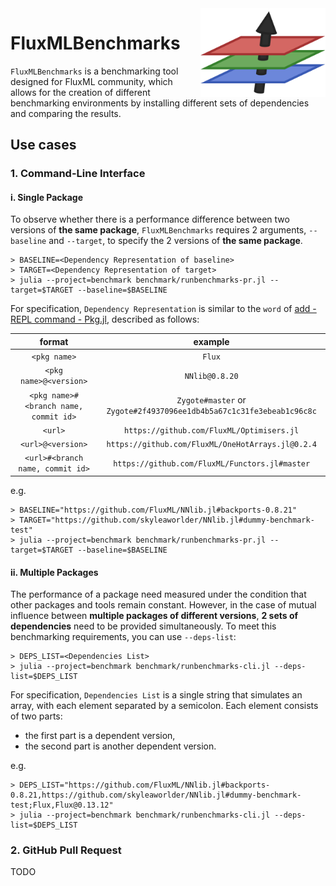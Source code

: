 <img align="right" width="200px" src="https://github.com/FluxML/OneHotArrays.jl/raw/main/docs/src/assets/logo.png">

# FluxMLBenchmarks

`FluxMLBenchmarks` is a benchmarking tool designed for FluxML community, which allows for the creation of different benchmarking environments by installing different sets of dependencies and comparing the results.

## Use cases

### 1. Command-Line Interface

#### i. Single Package

To observe whether there is a performance difference between two versions of **the same package**, `FluxMLBenchmarks` requires 2 arguments, `--baseline` and `--target`, to specify the 2 versions of **the same package**.

```shell
> BASELINE=<Dependency Representation of baseline>
> TARGET=<Dependency Representation of target>
> julia --project=benchmark benchmark/runbenchmarks-pr.jl --target=$TARGET --baseline=$BASELINE
```

For specification, `Dependency Representation` is similar to the `word` of [add - REPL command - Pkg.jl](https://pkgdocs.julialang.org/v1/repl/#package-commands), described as follows:

| format | example |
| :-: | :-: |
| `<pkg name>` | `Flux` |
| `<pkg name>@<version>` | `NNlib@0.8.20` |
| `<pkg name>#<branch name, commit id>` | `Zygote#master` or `Zygote#2f4937096ee1db4b5a67c1c31fe3ebeab1c96c8c` |
| `<url>` | `https://github.com/FluxML/Optimisers.jl` |
| `<url>@<version>` | `https://github.com/FluxML/OneHotArrays.jl@0.2.4` |
| `<url>#<branch name, commit id>` | `https://github.com/FluxML/Functors.jl#master` |

e.g.

```shell
> BASELINE="https://github.com/FluxML/NNlib.jl#backports-0.8.21"
> TARGET="https://github.com/skyleaworlder/NNlib.jl#dummy-benchmark-test"
> julia --project=benchmark benchmark/runbenchmarks-pr.jl --target=$TARGET --baseline=$BASELINE
```

#### ii. Multiple Packages

The performance of a package need measured under the condition that other packages and tools remain constant. However, in the case of mutual influence between **multiple packages of different versions**, **2 sets of dependencies** need to be provided simultaneously. To meet this benchmarking requirements, you can use `--deps-list`:

```shell
> DEPS_LIST=<Dependencies List>
> julia --project=benchmark benchmark/runbenchmarks-cli.jl --deps-list=$DEPS_LIST
```

For specification, `Dependencies List` is a single string that simulates an array, with each element separated by a semicolon. Each element consists of two parts:

* the first part is a dependent version,
* the second part is another dependent version.

e.g.

```shell
> DEPS_LIST="https://github.com/FluxML/NNlib.jl#backports-0.8.21,https://github.com/skyleaworlder/NNlib.jl#dummy-benchmark-test;Flux,Flux@0.13.12"
> julia --project=benchmark benchmark/runbenchmarks-cli.jl --deps-list=$DEPS_LIST
```

### 2. GitHub Pull Request

TODO
